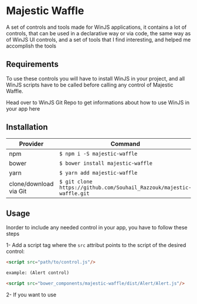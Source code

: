 # Majestic Waffle

A set of controls and tools made for WinJS applications, it contains a lot of controls, that can be used in a declarative way or via code, the same way as of WinJS UI controls, and a set of tools that I find interesting, and helped me accomplish the tools

## Requirements

To use these controls you will have to install WinJS in your project, and all WinJS scripts have to be called before calling any control of Majestic Waffle.

Head over to WinJS Git Repo to get informations about how to use WinJS in your app here

## Installation

| Provider | Command |
| -------- | ------- |
| npm | `$ npm i -S majestic-waffle` |
| bower | `$ bower install majestic-waffle` |
| yarn | `$ yarn add majestic-waffle` |
| clone/download via Git | `$ git clone https://github.com/Souhail_Razzouk/majestic-waffle.git` |

## Usage

Inorder to include any needed control in your app, you have to follow these steps

1- Add a script tag where the `src` attribut points to the script of the desired control:

``` html
<script src="path/to/control.js"/>

example: (Alert control)

<script src="bower_components/majestic-waffle/dist/Alert/Alert.js"/>

```

2- If you want to use 